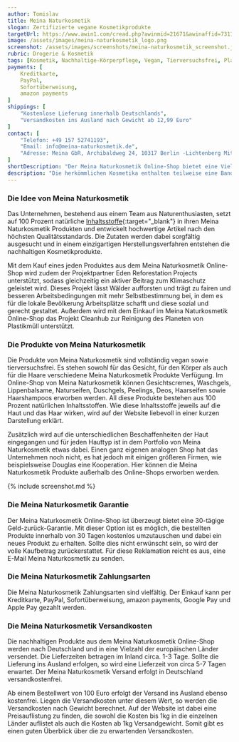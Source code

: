 ```yaml
---
author: Tomislav
title: Meina Naturkosmetik
slogan: Zertifizierte vegane Kosmetikprodukte
targetUrl: https://www.awin1.com/cread.php?awinmid=21671&awinaffid=731132
image: /assets/images/meina-naturkosmetik_logo.png
screenshot: /assets/images/screenshots/meina-naturkosmetik_screenshot.jpg
rubric: Drogerie & Kosmetik
tags: [Kosmetik, Nachhaltige-Körperpflege, Vegan, Tierversuchsfrei, Plastikfrei, Beauty]
payments: [
    Kreditkarte,
    PayPal,
    Sofortüberweisung,
    amazon payments
]
shippings: [
    "Kostenlose Lieferung innerhalb Deutschlands",
    "Versandkosten ins Ausland nach Gewicht ab 12,99 Euro"
]
contact: [
    "Telefon: +49 157 52741193",
    "Email: info@meina-naturkosmetik.de",
    "Adresse: Meina GbR, Archibaldweg 24, 10317 Berlin -Lichtenberg Mitte"
]
shortDescription: "Der Meina Naturkosmetik Online-Shop bietet eine Vielfalt an veganen Kosmetikprodukten, die aus hochwertigen, natürlichen und wirksamen Inhaltsstoffen bestehen."
description: "Die herkömmlichen Kosmetika enthalten teilweise eine Bandbreite an künstlichen Inhaltsstoffen, die die Haut und die Natur belasten können. Das Unternehmen Meina möchte der Vision einer neu definierten Kosmetikwelt nachgehen, in der die natürliche Naturkosmetik zugänglich für viele Interessenten ist und der vorherrschende Standard in Deutschland wird."
---
```


### Die Idee von Meina Naturkosmetik

Das Unternehmen, bestehend aus einem Team aus Naturenthusiasten, setzt auf 100 Prozent natürliche [Inhaltsstoffe](https://meina-naturkosmetik.de/pages/inhaltsstoffe){:target="_blank"} in ihren Meina Naturkosmetik Produkten und entwickelt hochwertige Artikel nach den höchsten Qualitätsstandards. Die Zutaten werden dabei sorgfältig ausgesucht und in einem einzigartigen Herstellungsverfahren entstehen die nachhaltigen Kosmetikprodukte.

Mit dem Kauf eines jeden Produktes aus dem Meina Naturkosmetik Online-Shop wird zudem der Projektpartner Eden Reforestation Projects unterstützt, sodass gleichzeitig ein aktiver Beitrag zum Klimaschutz geleistet wird. Dieses Projekt lässt Wälder aufforsten und trägt zu fairen und besseren Arbeitsbedingungen mit mehr Selbstbestimmung bei, in dem es für die lokale Bevölkerung Arbeitsplätze schafft und diese sozial und gerecht gestaltet. Außerdem wird mit dem Einkauf im Meina Naturkosmetik Online-Shop das Projekt Cleanhub zur Reinigung des Planeten von Plastikmüll unterstützt.

### Die Produkte von Meina Naturkosmetik

Die Produkte von Meina Naturkosmetik sind vollständig vegan sowie tierversuchsfrei. Es stehen sowohl für das Gesicht, für den Körper als auch für die Haare verschiedene Meina Naturkosmetik Produkte Verfügung. Im Online-Shop von Meina Naturkosmetik können Gesichtscremes, Waschgels, Lippenbalsame, Naturseifen, Duschgels, Peelings, Deos, Haarseifen sowie Haarshampoos erworben werden. All diese Produkte bestehen aus 100 Prozent natürlichen Inhaltsstoffen. Wie diese Inhaltsstoffe jeweils auf die Haut und das Haar wirken, wird auf der Website liebevoll in einer kurzen Darstellung erklärt. 

Zusätzlich wird auf die unterschiedlichen Beschaffenheiten der Haut eingegangen und für jeden Hauttyp ist in dem Portfolio von Meina Naturkosmetik etwas dabei. Einen ganz eigenen analogen Shop hat das Unternehmen noch nicht, es hat jedoch mit einigen größeren Firmen, wie beispielsweise Douglas eine Kooperation. Hier können die Meina Naturkosmetik Produkte außerhalb des Online-Shops erworben werden.

{% include screenshot.md %}

### Die Meina Naturkosmetik Garantie

Der Meina Naturkosmetik Online-Shop ist überzeugt bietet eine 30-tägige Geld-zurück-Garantie. Mit dieser Option ist es möglich, die bestellten Produkte innerhalb von 30 Tagen kostenlos umzutauschen und dabei ein neues Produkt zu erhalten. Sollte dies nicht erwünscht sein, so wird der volle Kaufbetrag zurückerstattet. Für diese Reklamation reicht es aus, eine E-Mail Meina Naturkosmetik zu senden.

### Die Meina Naturkosmetik Zahlungsarten

Die Meina Naturkosmetik Zahlungsarten sind vielfältig. Der Einkauf kann per Kreditkarte, PayPal, Sofortüberweisung, amazon payments, Google Pay und Apple Pay gezahlt werden.

### Die Meina Naturkosmetik Versandkosten

Die nachhaltigen Produkte aus dem Meina Naturkosmetik Online-Shop werden nach Deutschland und in eine Vielzahl der europäischen Länder versendet. Die Lieferzeiten betragen im Inland circa. 1-3 Tage. Sollte die Lieferung ins Ausland erfolgen, so wird eine Lieferzeit von circa 5-7 Tagen erwartet. Der Meina Naturkosmetik Versand erfolgt in Deutschland versandkostenfrei.

Ab einem Bestellwert von 100 Euro erfolgt der Versand ins Ausland ebenso kostenfrei. Liegen die Versandkosten unter diesem Wert, so werden die Versandkosten nach Gewicht berechnet. Auf der Website ist dabei eine Preisauflistung zu finden, die sowohl die Kosten bis 1kg in die einzelnen Länder auflistet als auch die Kosten ab 1kg Versandgewicht. Somit gibt es einen guten Überblick über die zu erwartenden Versandkosten.